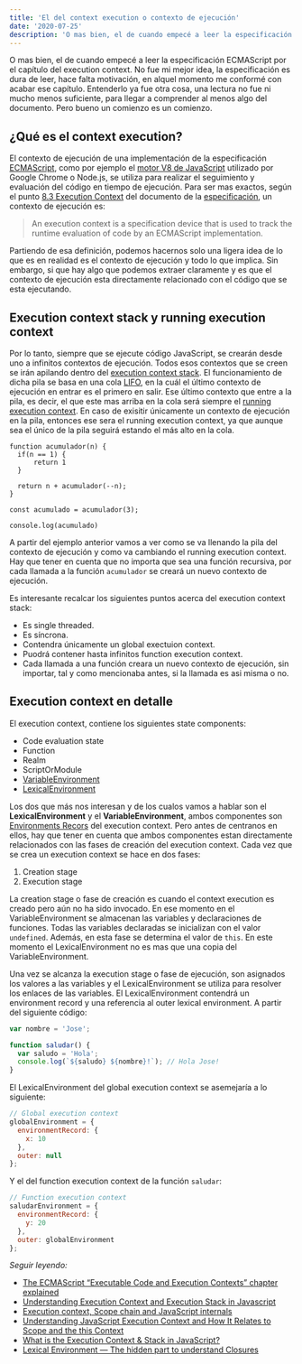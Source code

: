 ```yaml
---
title: 'El del context execution o contexto de ejecución'
date: '2020-07-25'
description: 'O mas bien, el de cuando empecé a leer la especificación ECMAScript por el capítulo del execution context.'
---
```


O mas bien, el de cuando empecé a leer la especificación ECMAScript por el capítulo del execution context. No fue mi mejor idea, la especificación es dura de leer, hace falta motivación, en alquel momento me conformé con acabar ese capítulo. Entenderlo ya fue otra cosa, una lectura no fue ni mucho menos suficiente, para llegar a comprender al menos algo del documento. Pero bueno un comienzo es un comienzo.

## ¿Qué es el context execution?

El contexto de ejecución de una implementación de la especificación [ECMAScript](http://www.ecma-international.org/publications/standards/Ecma-262.htm), como por ejemplo el [motor V8 de JavaScript](https://v8.dev) utilizado por Google Chrome o Node.js, se utiliza para realizar el seguimiento y evaluación del código en tiempo de ejecución. Para ser mas exactos, según el punto [8.3 Execution Context](https://tc39.es/ecma262/#sec-execution-contexts) del documento de la [especificación](https://tc39.es/ecma262/), un contexto de ejecución es:

> An execution context is a specification device that is used to track the runtime evaluation of code by an ECMAScript implementation. 

Partiendo de esa definición, podemos hacernos solo una ligera idea de lo que es en realidad es el contexto de ejecución y todo lo que implica. Sin embargo, si que hay algo que podemos extraer claramente y es que el contexto de ejecución esta directamente relacionado con el código que se esta ejecutando.

## Execution context stack y running execution context

Por lo tanto, siempre que se ejecute código JavaScript, se crearán desde uno a infinitos contextos de ejecución. Todos esos contextos que se creen se irán apilando dentro del [execution context stack](https://tc39.es/ecma262/#execution-context-stack). El funcionamiento de dicha pila se basa en una cola [LIFO](https://es.wikipedia.org/wiki/Last_in,_first_out), en la cuál el último contexto de ejecución en entrar es el primero en salir. Ese último contexto que entre a la pila, es decir, el que este mas arriba en la cola será siempre el [running execution context](https://tc39.es/ecma262/#running-execution-context). En caso de exisitir únicamente un contexto de ejecución en la pila, entonces ese sera el running execution context, ya que aunque sea el único de la pila seguirá estando el más alto en la cola.

```JavaScript{9}
function acumulador(n) {
  if(n == 1) {
      return 1
  }

  return n + acumulador(--n);
}

const acumulado = acumulador(3);

console.log(acumulado)
```
A partir del ejemplo anterior vamos a ver como se va llenando la pila del contexto de ejecución y como va cambiando el running execution context. Hay que tener en cuenta que no importa que sea una función recursiva, por cada llamada a la función `acumulador` se creará un nuevo contexto de ejecución.

Es interesante recalcar los siguientes puntos acerca del execution context stack:
- Es single threaded.
- Es síncrona.
- Contendra únicamente un global exectuion context.
- Puodrá contener hasta infinitos function execution context.
- Cada llamada a una función creara un nuevo contexto de ejecución, sin importar, tal y como mencionaba antes, si la llamada es asi misma o no.

## Execution context en detalle

El execution context, contiene los siguientes state components:

- Code evaluation state 
- Function
- Realm
- ScriptOrModule
- [VariableEnvironment](https://tc39.es/ecma262/#table-23)
- [LexicalEnvironment](https://tc39.es/ecma262/#table-23)

Los dos que más nos interesan y de los cualos vamos a hablar son el **LexicalEnvironment** y el **VariableEnvironment**, ambos componentes son [Environments Recors](https://tc39.es/ecma262/#sec-environment-records) del execution context. Pero antes de centranos en ellos, hay que tener en cuenta que ambos componentes estan directamente relacionados con las fases de creación del execution context. Cada vez que se crea un execution context se hace en dos fases:

1. Creation stage
2. Execution stage

La creation stage o fase de creación es cuando el context execution es creado pero aún no ha sido invocado. En ese momento en el VariableEnvironment se almacenan las variables y declaraciones de funciones. Todas las variables declaradas se inicializan con el valor `undefined`. Además, en esta fase se determina el valor de `this`. En este momento el LexicalEnvironment no es mas que una copia del VariableEnvironment.

Una vez se alcanza la execution stage o fase de ejecución, son asignados los valores a las variables y el LexicalEnvironment se utiliza para resolver los enlaces de las variables. El LexicalEnvironment contendrá un environment record y una referencia al outer lexical environment. A partir del siguiente código:

```javascript
var nombre = 'Jose';

function saludar() {
  var saludo = 'Hola';
  console.log(`${saludo} ${nombre}!`); // Hola Jose!
}
```

El LexicalEnvironment del global execution context se asemejaría a lo siguiente:

```javascript
// Global execution context
globalEnvironment = {
  environmentRecord: {
    x: 10
  },
  outer: null
};
```

Y el del function execution context de la función `saludar`:

```javascript
// Function execution context
saludarEnvironment = {
  environmentRecord: {
    y: 20
  },
  outer: globalEnvironment
};
```

_Seguir leyendo:_

- [The ECMAScript “Executable Code and Execution Contexts” chapter explained](https://medium.com/@g.smellyshovel/the-ecmascript-executable-code-and-execution-contexts-chapter-explained-fa6e098e230f#27f0)
- [Understanding Execution Context and Execution Stack in Javascript](https://blog.bitsrc.io/understanding-execution-context-and-execution-stack-in-javascript-1c9ea8642dd0)
- [Execution context, Scope chain and JavaScript internals](https://medium.com/@happymishra66/execution-context-in-javascript-319dd72e8e2c#:~:text=Execution%20context%20(EC)%20is%20defined,to%20at%20a%20particular%20time.)
- [Understanding JavaScript Execution Context and How It Relates to Scope and the this Context](https://levelup.gitconnected.com/learn-javascript-fundamentals-scope-context-execution-context-9fe8673b3164)
- [What is the Execution Context & Stack in JavaScript?](http://davidshariff.com/blog/what-is-the-execution-context-in-javascript/)
- [Lexical Environment — The hidden part to understand Closures](https://medium.com/@5066aman/lexical-environment-the-hidden-part-to-understand-closures-71d60efac0e0)